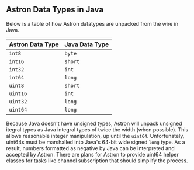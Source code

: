 Astron Data Types in Java
-------------------------

Below is a table of how Astron datatypes are unpacked from the wire in Java.

| Astron Data Type | Java Data Type |
|------------------|----------------|
| `int8` | `byte` |
| `int16` | `short` |
| `int32` | `int` |
| `int64` | `long` |
| `uint8` | `short` |
| `uint16` | `int` |
| `uint32` | `long` |
| `uint64` | `long` |

Because Java doesn't have unsigned types, Astron will unpack unsigned itegral types as Java integral types of twice the width (when possible). This allows reasonable integer manipulation, up until the `uint64`. Unfortunately, uint64s must be marshalled into Java's 64-bit wide signed `long` type. As a result, numbers formatted as negative by Java can be interpreted and accepted by Astron. There are plans for Astron to provide uint64 helper classes for tasks like channel subscription that should simplify the process.

